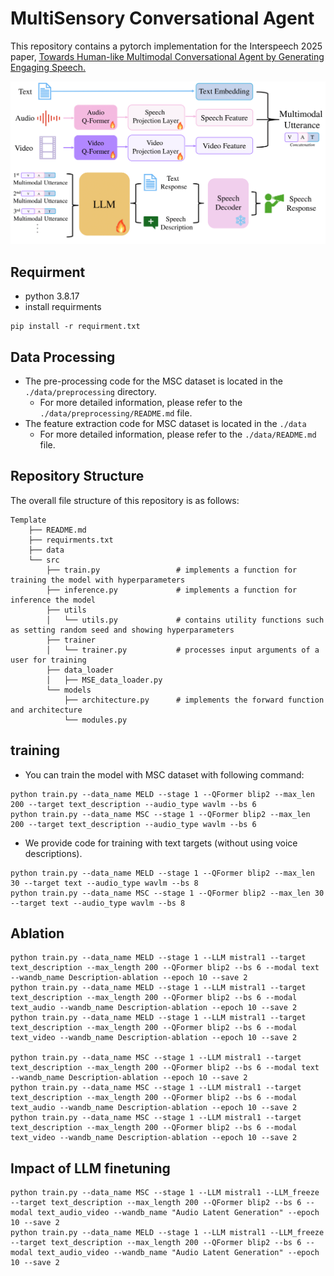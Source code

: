 # MultiSensory Conversational Agent

This repository contains a pytorch implementation for the Interspeech 2025 paper, [<u>Towards Human-like Multimodal Conversational Agent by Generating Engaging Speech.</u>](https://www.isca-archive.org/interspeech_2025/kim25m_interspeech.pdf)

![MSC_description](./assets/model_arch.png)

## Requirment
* python 3.8.17
* install requirments
```
pip install -r requirment.txt
```

## Data Processing
- The pre-processing code for the MSC dataset is located in the `./data/preprocessing` directory.
    - For more detailed information, please refer to the `./data/preprocessing/README.md` file.
- The feature extraction code for MSC dataset is located in the `./data`
    - For more detailed information, please refer to the `./data/README.md` file.


## Repository Structure

The overall file structure of this repository is as follows:

```
Template
    ├── README.md                       
    ├── requirments.txt
    ├── data
    └── src         
        ├── train.py                 # implements a function for training the model with hyperparameters
        ├── inference.py             # implements a function for inference the model
        ├── utils
        │   └── utils.py             # contains utility functions such as setting random seed and showing hyperparameters
        ├── trainer
        │   └── trainer.py           # processes input arguments of a user for training
        ├── data_loader
        │   ├── MSE_data_loader.py
        └── models                      
            ├── architecture.py      # implements the forward function and architecture
            └── modules.py           
```

## training

- You can train the model with MSC dataset with following command:

```
python train.py --data_name MELD --stage 1 --QFormer blip2 --max_len 200 --target text_description --audio_type wavlm --bs 6
python train.py --data_name MSC --stage 1 --QFormer blip2 --max_len 200 --target text_description --audio_type wavlm --bs 6
```
- We provide code for training with text targets (without using voice descriptions).

```
python train.py --data_name MELD --stage 1 --QFormer blip2 --max_len 30 --target text --audio_type wavlm --bs 8
python train.py --data_name MSC --stage 1 --QFormer blip2 --max_len 30 --target text --audio_type wavlm --bs 8
```

## Ablation
```
python train.py --data_name MELD --stage 1 --LLM mistral1 --target text_description --max_length 200 --QFormer blip2 --bs 6 --modal text --wandb_name Description-ablation --epoch 10 --save 2
python train.py --data_name MELD --stage 1 --LLM mistral1 --target text_description --max_length 200 --QFormer blip2 --bs 6 --modal text_audio --wandb_name Description-ablation --epoch 10 --save 2
python train.py --data_name MELD --stage 1 --LLM mistral1 --target text_description --max_length 200 --QFormer blip2 --bs 6 --modal text_video --wandb_name Description-ablation --epoch 10 --save 2

python train.py --data_name MSC --stage 1 --LLM mistral1 --target text_description --max_length 200 --QFormer blip2 --bs 6 --modal text --wandb_name Description-ablation --epoch 10 --save 2
python train.py --data_name MSC --stage 1 --LLM mistral1 --target text_description --max_length 200 --QFormer blip2 --bs 6 --modal text_audio --wandb_name Description-ablation --epoch 10 --save 2
python train.py --data_name MSC --stage 1 --LLM mistral1 --target text_description --max_length 200 --QFormer blip2 --bs 6 --modal text_video --wandb_name Description-ablation --epoch 10 --save 2
```

## Impact of LLM finetuning
```
python train.py --data_name MSC --stage 1 --LLM mistral1 --LLM_freeze --target text_description --max_length 200 --QFormer blip2 --bs 6 --modal text_audio_video --wandb_name "Audio Latent Generation" --epoch 10 --save 2
python train.py --data_name MELD --stage 1 --LLM mistral1 --LLM_freeze --target text_description --max_length 200 --QFormer blip2 --bs 6 --modal text_audio_video --wandb_name "Audio Latent Generation" --epoch 10 --save 2
```

